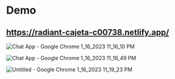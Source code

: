 # Demo 
## https://radiant-cajeta-c00738.netlify.app/

![Chat App - Google Chrome 1_16_2023 11_16_10 PM](https://user-images.githubusercontent.com/96905686/212753720-4f431775-e0af-4d5a-8e6e-9e13f3bafec1.png)

![Chat App - Google Chrome 1_16_2023 11_16_49 PM](https://user-images.githubusercontent.com/96905686/212753747-882fb883-9dbf-4046-a578-aa5fa08a42a6.png)

![Untitled - Google Chrome 1_16_2023 11_19_23 PM](https://user-images.githubusercontent.com/96905686/212753752-4642ef03-38ee-4b3b-b1df-bbc00ddafada.png)
